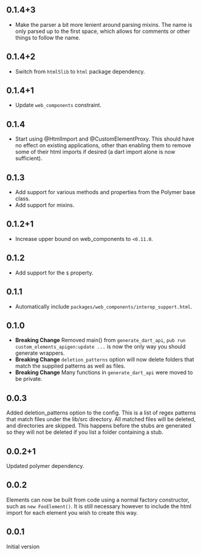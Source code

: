 ## 0.1.4+3
  * Make the parser a bit more lenient around parsing mixins. The name is only
    parsed up to the first space, which allows for comments or other things
    to follow the name.

## 0.1.4+2
  * Switch from `html5lib` to `html` package dependency.

## 0.1.4+1
  * Update `web_components` constraint.

## 0.1.4
  * Start using @HtmlImport and @CustomElementProxy. This should have no effect
    on existing applications, other than enabling them to remove some of their
    html imports if desired (a dart import alone is now sufficient).

## 0.1.3
  * Add support for various methods and properties from the Polymer base class.
  * Add support for mixins.

## 0.1.2+1
  * Increase upper bound on web_components to `<0.11.0`.

## 0.1.2
  * Add support for the `$` property.

## 0.1.1
  * Automatically include `packages/web_components/interop_support.html`.

## 0.1.0

  * **Breaking Change** Removed main() from `generate_dart_api`, 
    `pub run custom_elements_apigen:update ...` is now the only way you should
    generate wrappers.
  * **Breaking Change** `deletion_patterns` option will now delete folders that
    match the supplied patterns as well as files.
  * **Breaking Change** Many functions in `generate_dart_api` were moved to be
    private.

## 0.0.3

Added deletion_patterns option to the config. This is a list of regex patterns
that match files under the lib/src directory. All matched files will be deleted,
and directories are skipped. This happens before the stubs are generated so they
will not be deleted if you list a folder containing a stub.

## 0.0.2+1

Updated polymer dependency.

## 0.0.2

Elements can now be built from code using a normal factory constructor, such as 
`new FooElement()`. It is still necessary however to include the html import for
each element you wish to create this way.

## 0.0.1

Initial version
